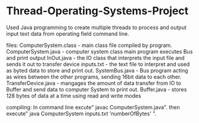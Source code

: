 # Thread-Operating-Systems-Project
Used Java programming to create multiple threads to process and output input text data from operating field command line.


files:
	ComputerSystem.class - main class file compiled by program.
	ComputerSystem.java - computer system class main program executes Bus and print output
	InOut.java - the IO class that interprets the input file and sends it out to transfer device
	inputs.txt - the text file to interpret and used as byted data to store and print out.
	SystemBus.java - Bus program acting as wires between the other programs, sending 16bit data to each other.
	TransferDevice.java - mangages the amount of data transfer from IO to Buffer and send data to computer System
to print out.
	Buffer.java - stores 128 bytes of data at a time using read and write modes

compiling: 
	In command line excute" javac ComputerSystem.java".
	then execute" java ComputerSystem inputs.txt 'numberOfBytes' ".

